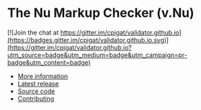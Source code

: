 # The Nu Markup Checker (v.Nu)

[![Join the chat at https://gitter.im/cpigat/validator.github.io](https://badges.gitter.im/cpigat/validator.github.io.svg)](https://gitter.im/cpigat/validator.github.io?utm_source=badge&utm_medium=badge&utm_campaign=pr-badge&utm_content=badge)

* [More information](https://validator.github.io/validator/)
* [Latest release](https://github.com/validator/validator/releases/latest)
* [Source code](https://github.com/validator/validator)
* [Contributing](https://github.com/validator/validator/blob/master/CONTRIBUTING.md)
